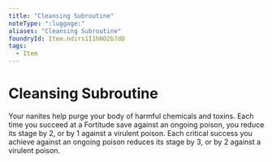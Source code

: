 ```yaml
---
title: "Cleansing Subroutine"
noteType: ":luggage:"
aliases: "Cleansing Subroutine"
foundryId: Item.ndirs1I1hNO2b7dD
tags:
  - Item
---
```


# Cleansing Subroutine

Your nanites help purge your body of harmful chemicals and toxins. Each time you succeed at a Fortitude save against an ongoing poison, you reduce its stage by 2, or by 1 against a virulent poison. Each critical success you achieve against an ongoing poison reduces its stage by 3, or by 2 against a virulent poison.
